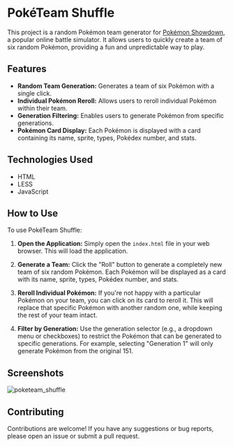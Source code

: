 # PokéTeam Shuffle

This project is a random Pokémon team generator for [Pokémon Showdown](https://pokemonshowdown.com/), a popular online battle simulator. It allows users to quickly create a team of six random Pokémon, providing a fun and unpredictable way to play.

## Features

*   **Random Team Generation:** Generates a team of six Pokémon with a single click.
*   **Individual Pokémon Reroll:** Allows users to reroll individual Pokémon within their team.
*   **Generation Filtering:** Enables users to generate Pokémon from specific generations.
*   **Pokémon Card Display:** Each Pokémon is displayed with a card containing its name, sprite, types, Pokédex number, and stats.

## Technologies Used

*   HTML
*   LESS
*   JavaScript

## How to Use

To use PokéTeam Shuffle:

1.  **Open the Application:** Simply open the `index.html` file in your web browser. This will load the application.

2.  **Generate a Team:** Click the "Roll" button to generate a completely new team of six random Pokémon. Each Pokémon will be displayed as a card with its name, sprite, types, Pokédex number, and stats.

3.  **Reroll Individual Pokémon:** If you're not happy with a particular Pokémon on your team, you can click on its card to reroll it. This will replace that specific Pokémon with another random one, while keeping the rest of your team intact.

4.  **Filter by Generation:** Use the generation selector (e.g., a dropdown menu or checkboxes) to restrict the Pokémon that can be generated to specific generations. For example, selecting "Generation 1" will only generate Pokémon from the original 151.

## Screenshots

![poketeam_shuffle](https://github.com/user-attachments/assets/56d33365-18b1-4bee-8cc8-f317ef10e3a3)

## Contributing

Contributions are welcome! If you have any suggestions or bug reports, please open an issue or submit a pull request.
